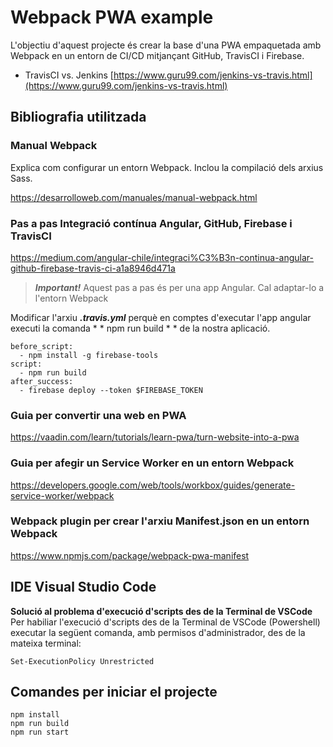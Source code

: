 # Webpack PWA example

L'objectiu d'aquest projecte és crear la base d'una PWA empaquetada amb Webpack en un entorn de CI/CD mitjançant GitHub, TravisCI i Firebase.

- TravisCI vs. Jenkins [https://www.guru99.com/jenkins-vs-travis.html](https://www.guru99.com/jenkins-vs-travis.html)

## Bibliografia utilitzada

### Manual Webpack 
Explica com configurar un entorn Webpack. Inclou la compilació dels arxius Sass.

https://desarrolloweb.com/manuales/manual-webpack.html

### Pas a pas Integració contínua Angular, GitHub, Firebase i TravisCI
https://medium.com/angular-chile/integraci%C3%B3n-continua-angular-github-firebase-travis-ci-a1a8946d471a

> ***Important!*** Aquest pas a pas és per una app Angular. Cal adaptar-lo a l'entorn Webpack

Modificar l'arxiu ***.travis.yml*** perquè en comptes d'executar l'app angular executi la comanda * * npm run build * * de la nostra aplicació. 
```
before_script:
  - npm install -g firebase-tools
script:
  - npm run build 
after_success:
  - firebase deploy --token $FIREBASE_TOKEN
```
### Guia per convertir una web en PWA
https://vaadin.com/learn/tutorials/learn-pwa/turn-website-into-a-pwa

### Guia per afegir un Service Worker en un entorn Webpack
https://developers.google.com/web/tools/workbox/guides/generate-service-worker/webpack

### Webpack plugin per crear l'arxiu Manifest.json en un entorn Webpack
https://www.npmjs.com/package/webpack-pwa-manifest


## IDE Visual Studio Code

**Solució al problema d'execució d'scripts des de la Terminal de VSCode**
Per habiliar l'execució d'scripts des de la Terminal de VSCode (Powershell) executar la següent comanda, amb permisos d'administrador, des de la mateixa terminal:
```
Set-ExecutionPolicy Unrestricted
```

## Comandes per iniciar el projecte
```
npm install
npm run build 
npm run start
```